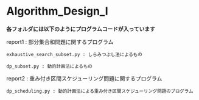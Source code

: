 # Algorithm_Design_I

__各フォルダには以下のようにプログラムコードが入っています__

report1 : 部分集合和問題に関するプログラム

    exhaustive_search_subset.py : しらみつぶし法によるもの
    
    dp_subset.py : 動的計画法によるもの

report2 : 重み付き区間スケジューリング問題に関するプログラム

    dp_scheduling.py : 動的計画法による重み付き区間スケジューリング問題のプログラム
